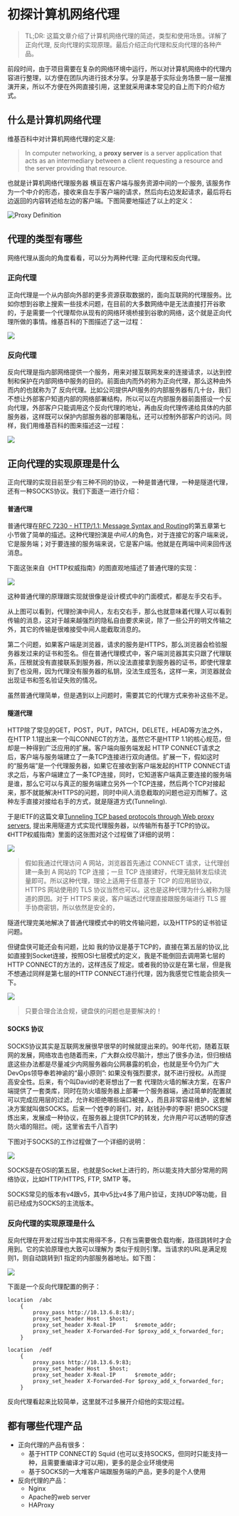 # 初探计算机网络代理

> TL;DR: 这篇文章介绍了计算机网络代理的简述，类型和使用场景。详解了正向代理, 反向代理的实现原理。最后介绍正向代理和反向代理的各种产品。

前段时间，由于项目需要在复杂的网络环境中运行，所以对计算机网络中的代理内容进行整理，以方便在团队内进行技术分享。分享是基于实际业务场景一层一层推演开来，所以不方便在外网直接引用，这里就采用课本常见的自上而下的介绍方式。

## 什么是计算机网络代理

维基百科中对计算机网络代理的定义是:

> In computer networking, a **proxy server** is a server application that acts as an intermediary between a client requesting a resource and the server providing that resource.

也就是计算机网络代理服务器 横亘在客户端与服务资源中间的一个服务, 该服务作为一个中介的形态，接收来自左手客户端的请求，然后向右边发起请求，最后将右边返回的内容转述给左边的客户端。下图简要地描述了以上的定义：

![Proxy Definition](.\image\proxy1.svg)



## 代理的类型有哪些

网络代理从面向的角度看看，可以分为两种代理: 正向代理和反向代理。

### 正向代理

正向代理是一个从内部向外部的更多资源获取数据的，面向互联网的代理服务。比如你想到谷歌上搜索一些技术问题，在目前的大多数网络中是无法直接打开谷歌的，于是需要一个代理帮你从现有的网络环境桥接到谷歌的网络，这个就是正向代理所做的事情。维基百科的下图描述了这一过程：

![](.\image\forward-proxy.svg)

### 反向代理

反向代理是指内部网络提供一个服务，用来对接互联网发来的连接请求，以达到控制和保护在内部网络中服务的目的。前面由内而外的称为正向代理，那么这种由外而内的也就称为了 反向代理。比如公司提供API服务的内部服务器有几十台，我们不想让外部客户知道内部的网络部署结构，所以可以在内部服务器前面搭设一个反向代理，外部客户只能调用这个反向代理的地址，再由反向代理传递给具体的内部服务器，这样既可以保护内部服务器的部署隐私，还可以控制外部客户的访问。同样，我们用维基百科的图来描述这一过程：

![](.\image\reverse-proxy.svg)

## 正向代理的实现原理是什么

正向代理的实现目前至少有三种不同的协议，一种是普通代理，一种是隧道代理，还有一种SOCKS协议。我们下面逐一进行介绍：

#### 普通代理

普通代理在[RFC 7230 - HTTP/1.1: Message Syntax and Routing](http://tools.ietf.org/html/rfc7230)的第五章第七小节做了简单的描述。这种代理扮演是*中间人*的角色，对于连接它的客户端来说，它是服务端；对于要连接的服务端来说，它是客户端。他就是在两端中间来回传送消息。

下面这张来自《HTTP权威指南》的图直观地描述了普通代理的实现：

![](.\image\simple-proxy.png)

这种普通代理的原理跟实现就很像是设计模式中的门面模式，都是左手交右手。

从上图可以看到，代理扮演中间人，左右交右手，那么也就意味着代理人可以看到传输的消息，这对于越来越强烈的隐私自由要求来说，除了一些公开的明文传输之外，其它的传输是很难接受中间人能截取消息的。

第二个问题，如果客户端是浏览器，请求的服务是HTTPS，那么浏览器会检验服务器发过来的证书和签名。但在普通代理模式中，客户端浏览器其实只跟了代理联系，压根就没有直接联系到服务器，所以没法直接拿到服务器的证书，即使代理拿到了也没用，因为代理没有服务器的私钥，没法生成签名，这样一来，浏览器就会出现证书和签名验证失败的情况。

虽然普通代理简单，但是遇到以上问题时，需要其它的代理方式来弥补这些不足。

#### 隧道代理

HTTP除了常见的GET，POST，PUT，PATCH，DELETE，HEAD等方法之外，在HTTP 1.1提出来一个叫CONNECT的方法，虽然它不是HTTP 1.1的核心规范，但却是一种得到广泛应用的扩展。客户端向服务端发起 HTTP CONNECT请求之后，客户端与服务端建立了一条TCP连接进行双向通信。扩展一下，假如这时的“服务端”是一个代理服务器，如果它在接收到客户端发起的HTTP CONNECT请求之后，与客户端建立了一条TCP连接，同时，它知道客户端真正要连接的服务端是谁，那么它可以与真正的服务端建立另外一个TCP连接，然后两个TCP对接起来，那不就能解决HTTPS的问题，同时中间人消息截取的问题也迎刃而解了。这种左手直接对接给右手的方式，就是隧道方式(Tunneling).

于是IETF的这篇文章[Tunneling TCP based protocols through Web proxy servers](https://tools.ietf.org/html/draft-luotonen-web-proxy-tunneling-01), 提出来用隧道方式实现代理服务器，以传输所有基于TCP的协议。《HTTP权威指南》里面的这张图对这个过程做了详细的说明：

![](.\image\tunnel-proxy.png)



> 假如我通过代理访问 A 网站，浏览器首先通过 CONNECT 请求，让代理创建一条到 A 网站的 TCP 连接；一旦 TCP 连接建好，代理无脑转发后续流量即可。所以这种代理，理论上适用于任意基于 TCP 的应用层协议，HTTPS 网站使用的 TLS 协议当然也可以。这也是这种代理为什么被称为隧道的原因。对于 HTTPS 来说，客户端透过代理直接跟服务端进行 TLS 握手协商密钥，所以依然是安全的，

隧道代理完美地解决了普通代理模式中的明文传输问题，以及HTTPS的证书验证问题。

但键盘侠可能还会有问题，比如 我的协议是基于TCP的，直接在第五层的协议,比如直接到Socket连接，按照OSI七层模式的定义，我是不能倒回去调用第七层的HTTP CONNECT的方法的，这样违反了规定。或者我的协议是在第七层，但是我不想通过同样是第七层的HTTP CONNECT进行代理，因为我感觉它性能会损失一下。

![](D:\workspace\github\documentation\docs\network\image\osi7.png)

>  只要合理合法合规，键盘侠的问题也是要解决的！

#### SOCKS 协议

SOCKS协议其实是互联网发展很早很早的时候就提出来的。90年代初，随着互联网的发展，网络攻击也随着而来，广大群众绞尽脑汁，想出了很多办法，但归根结底这些办法都是尽量减少内网服务器向公网暴露的机会，也就是至今仍为广大DevOps领导奉若神谕的“最小原则”: 如果没有强烈要求，就不进行授权。从而提高安全性。后来，有个叫David的老哥想出了一套 代理防火墙的解决方案，在客户端提供了一套类库，同时在防火墙服务器上部署一个服务器端，通过简单的配置就可以完成应用层的过滤，允许和拒绝哪些端口被接入，而且非常容易维护，这套解决方案就叫做SOCKS。后来一个姓李的哥们，对，赵钱孙李的李哥!  把SOCKS提炼出来，发展成一种协议，在服务器上提供TCP的转发，允许用户可以透明的穿透防火墙的阻拦。(呃，这里省去千八百字)

下图对于SOCKS的工作过程做了一个详细的说明：

![](D:\workspace\github\documentation\docs\network\image\socks.png)



SOCKS是在OSI的第五层，也就是Socket上进行的，所以能支持大部分常用的网络协议，比如HTTP/HTTPS, FTP, SMTP 等。

SOCKS常见的版本有v4跟v5，其中v5比v4多了用户验证，支持UDP等功能，目前已经成为SOCKS的主流版本。

### 反向代理的实现原理是什么

反向代理在开发过程当中其实用得不多，只有当需要做负载均衡，路径跳转时才会用到。它的实验原理也大致可以理解为 类似于规则引擎。当请求的URL是满足规则1，则自动跳转到1 指定的内部服务器地址。如下图：

![](.\image\reverse-proxy-2.png)

下面是一个反向代理配置的例子：

```
location  /abc
    {
        proxy_pass http://10.13.6.8:83/;
        proxy_set_header Host   $host;
        proxy_set_header X-Real-IP      $remote_addr;
        proxy_set_header X-Forwarded-For $proxy_add_x_forwarded_for;
    }
 
location  /edf
    {
        proxy_pass http://10.13.6.9:83;
        proxy_set_header Host   $host;
        proxy_set_header X-Real-IP      $remote_addr;
        proxy_set_header X-Forwarded-For $proxy_add_x_forwarded_for;
    }
```

反向代理看起来比较简单，这里就不过多展开介绍他的实现过程。



## 都有哪些代理产品

- 正向代理的产品有很多：
  - 基于HTTP CONNECT的 Squid (也可以支持SOCKS，但同时只能支持一种，且需要重编译才可以用)，更多的是企业环境使用
  - 基于SOCKS的一大堆客户端跟服务端的产品，更多的是个人使用
- 反向代理的产品：
  - Nginx
  - Apache的web server
  - HAProxy